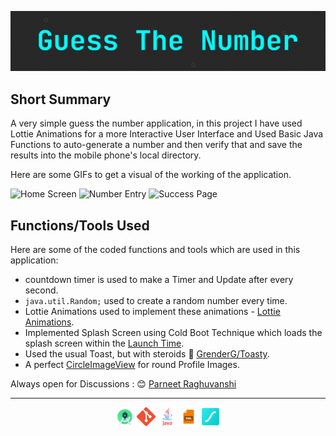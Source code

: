 ![](https://github.com/Parneet-Raghuvanshi/GuessTheNumber/blob/master/readmesources/Github-Projects-guessthenumber.png?raw=true "Guess The Number")

## Short Summary

A very simple guess the number application, in this project I have used Lottie Animations for a more Interactive User Interface and Used Basic Java Functions to auto-generate a number and then verify that and save the results into the mobile phone's local directory.

Here are some GIFs to get a visual of the working of the application.

![](https://media0.giphy.com/media/Nrt7m3mEYx0AkPtwUf/giphy.gif "Home Screen") ![](https://media1.giphy.com/media/p3YOIQNJJt5mIRvCmJ/giphy.gif "Number Entry") ![](https://media1.giphy.com/media/DkK4iPZMK3qJzsUKPE/giphy.gif "Success Page")

## Functions/Tools Used

Here are some of the coded functions and tools which are used in this application:

- countdown timer is used to make a Timer and Update after every second.
- `java.util.Random;` used to create a random number every time.
- Lottie Animations used to implement these animations - [Lottie Animations](https://lottiefiles.com).
- Implemented Splash Screen using Cold Boot Technique which loads the splash screen within the [Launch Time](https://developer.android.com/topic/performance/vitals/launch-time).
- Used the usual Toast, but with steroids 💪 [GrenderG/Toasty](https://github.com/GrenderG/Toasty).
- A perfect [CircleImageView](https://github.com/hdodenhof/CircleImageView) for round Profile Images.

Always open for Discussions : 😊 [Parneet Raghuvanshi](mailto:parneetraghuvanshi@gmail.com)

***

<p align="center">
  <img src="https://github.com/Parneet-Raghuvanshi/GuessTheNumber/blob/master/readmesources/android-studio.png?raw=true" title="Android Studio" height="30"/>
  <img src="https://github.com/Parneet-Raghuvanshi/GuessTheNumber/blob/master/readmesources/Git-Icon.png?raw=true" title="Git" height="30"/>
  <img src="https://github.com/Parneet-Raghuvanshi/GuessTheNumber/blob/master/readmesources/java.png?raw=true" title="Java" height="30"/>
  <img src="https://github.com/Parneet-Raghuvanshi/GuessTheNumber/blob/master/readmesources/xml.png?raw=true" title="XML" height="30"/>
  <img src="https://github.com/Parneet-Raghuvanshi/GuessTheNumber/blob/master/readmesources/lf_Symbol.png?raw=true" title="Lottie Files" height="30"/>
</p>
